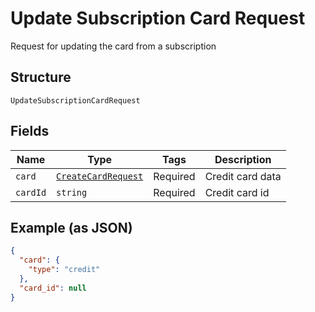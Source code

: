 
# Update Subscription Card Request

Request for updating the card from a subscription

## Structure

`UpdateSubscriptionCardRequest`

## Fields

| Name | Type | Tags | Description |
|  --- | --- | --- | --- |
| `card` | [`CreateCardRequest`](../../doc/models/create-card-request.md) | Required | Credit card data |
| `cardId` | `string` | Required | Credit card id |

## Example (as JSON)

```json
{
  "card": {
    "type": "credit"
  },
  "card_id": null
}
```

